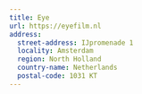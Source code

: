 ```yaml
---
title: Eye
url: https://eyefilm.nl
address:
  street-address: IJpromenade 1
  locality: Amsterdam
  region: North Holland
  country-name: Netherlands
  postal-code: 1031 KT
---
```

